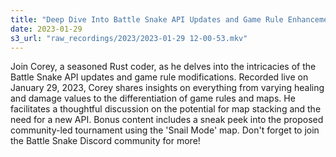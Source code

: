 ```yaml
---
title: "Deep Dive Into Battle Snake API Updates and Game Rule Enhancements | Rust Coding"
date: 2023-01-29
s3_url: "raw_recordings/2023/2023-01-29 12-00-53.mkv"
---
```


Join Corey, a seasoned Rust coder, as he delves into the intricacies of the Battle Snake API updates and game rule modifications. Recorded live on January 29, 2023, Corey shares insights on everything from varying healing and damage values to the differentiation of game rules and maps. He facilitates a thoughtful discussion on the potential for map stacking and the need for a new API. Bonus content includes a sneak peek into the proposed community-led tournament using the 'Snail Mode' map. Don't forget to join the Battle Snake Discord community for more!
